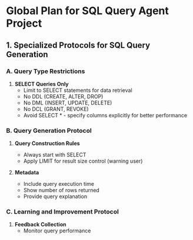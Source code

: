 # Global Plan for SQL Query Agent Project

## 1. Specialized Protocols for SQL Query Generation

### A. Query Type Restrictions
1. **SELECT Queries Only**
   - Limit to SELECT statements for data retrieval
   - No DDL (CREATE, ALTER, DROP)
   - No DML (INSERT, UPDATE, DELETE)
   - No DCL (GRANT, REVOKE)
   - Avoid SELECT * - specify columns explicitly for better performance

### B. Query Generation Protocol
1. **Query Construction Rules**
   - Always start with SELECT
   - Apply LIMIT for result size control (warning user)

2. **Metadata**
   - Include query execution time
   - Show number of rows returned
   - Provide query explanation

### C. Learning and Improvement Protocol
1. **Feedback Collection**
   - Monitor query performance
